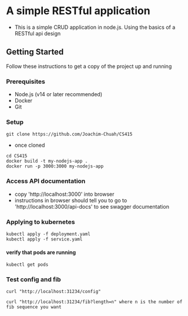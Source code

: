 # A simple RESTful application
- This is a simple CRUD application in node.js. Using the basics of a RESTful api design

## Getting Started
Follow these instructions to get a copy of the project up and running

### Prerequisites
- Node.js (v14 or later recommended)
- Docker
- Git

### Setup
```
git clone https://github.com/Joachim-Chuah/CS415
```
- once cloned
```
cd CS415
docker build -t my-nodejs-app .
docker run -p 3000:3000 my-nodejs-app
```

### Access API documentation
- copy 'http://localhost:3000' into browser
- instructions in browser should tell you to go to 'http://localhost:3000/api-docs' to see swagger documentation

### Applying to kubernetes 
```
kubectl apply -f deployment.yaml
kubectl apply -f service.yaml
```
#### verify that pods are running
```
kubectl get pods
```
### Test config and fib
```
curl "http://localhost:31234/config"
```
```
curl "http://localhost:31234/fib?length=n" where n is the number of fib sequence you want
```
